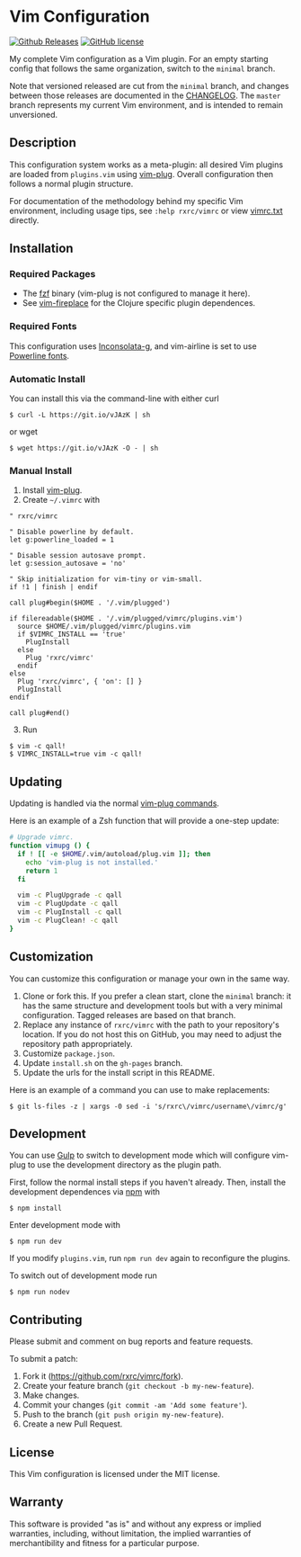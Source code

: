 # Vim Configuration

[![Github Releases](https://img.shields.io/github/release/rxrc/vimrc.svg)](https://github.com/rxrc/vimrc/releases)
[![GitHub license](http://img.shields.io/github/license/rxrc/vimrc.svg)](./LICENSE.txt)

My complete Vim configuration as a Vim plugin.
For an empty starting config that follows the same organization,
switch to the `minimal` branch.

Note that versioned released are cut from the `minimal` branch,
and changes between those releases are documented in the
[CHANGELOG](./CHANGELOG.md).
The `master` branch represents my current Vim environment,
and is intended to remain unversioned.

## Description

This configuration system works as a meta-plugin:
all desired Vim plugins are loaded from `plugins.vim` using [vim-plug].
Overall configuration then follows a normal plugin structure.

For documentation of the methodology behind my specific
Vim environment, including usage tips,
see `:help rxrc/vimrc` or view [vimrc.txt](./doc/vimrc.txt) directly.

[vim-plug]: https://github.com/junegunn/vim-plug

## Installation

### Required Packages

- The [fzf] binary (vim-plug is not configured to manage it here).
- See [vim-fireplace] for the Clojure specific plugin dependences.

[fzf]: https://github.com/junegunn/fzf
[vim-fireplace]: https://github.com/tpope/vim-fireplace

### Required Fonts

This configuration uses [Inconsolata-g], and
vim-airline is set to use [Powerline fonts].

[Inconsolata-g]: https://github.com/powerline/fonts/tree/master/Inconsolata-g
[Powerline fonts]: https://github.com/powerline/fonts

### Automatic Install

You can install this via the command-line with either curl

```
$ curl -L https://git.io/vJAzK | sh
```

or wget

```
$ wget https://git.io/vJAzK -O - | sh
```

### Manual Install

1. Install [vim-plug].
2. Create `~/.vimrc` with

  ```vim
  " rxrc/vimrc

  " Disable powerline by default.
  let g:powerline_loaded = 1

  " Disable session autosave prompt.
  let g:session_autosave = 'no'

  " Skip initialization for vim-tiny or vim-small.
  if !1 | finish | endif

  call plug#begin($HOME . '/.vim/plugged')

  if filereadable($HOME . '/.vim/plugged/vimrc/plugins.vim')
    source $HOME/.vim/plugged/vimrc/plugins.vim
    if $VIMRC_INSTALL == 'true'
      PlugInstall
    else
      Plug 'rxrc/vimrc'
    endif
  else
    Plug 'rxrc/vimrc', { 'on': [] }
    PlugInstall
  endif

  call plug#end()
  ```

3. Run

  ```
  $ vim -c qall!
  $ VIMRC_INSTALL=true vim -c qall!
  ```

## Updating

Updating is handled via the normal [vim-plug commands].

Here is an example of a Zsh function that will provide a one-step update:

```zsh
# Upgrade vimrc.
function vimupg () {
  if ! [[ -e $HOME/.vim/autoload/plug.vim ]]; then
    echo 'vim-plug is not installed.'
    return 1
  fi

  vim -c PlugUpgrade -c qall
  vim -c PlugUpdate -c qall
  vim -c PlugInstall -c qall
  vim -c PlugClean! -c qall
}
```

[vim-plug commands]: https://github.com/junegunn/vim-plug#commands

## Customization

You can customize this configuration or manage your own in the same way.

1. Clone or fork this.
   If you prefer a clean start, clone the `minimal` branch:
   it has the same structure and development tools but with
   a very minimal configuration.
   Tagged releases are based on that branch.
2. Replace any instance of `rxrc/vimrc`
   with the path to your repository's location.
   If you do not host this on GitHub,
   you may need to adjust the repository path appropriately.
3. Customize `package.json`.
4. Update `install.sh` on the `gh-pages` branch.
5. Update the urls for the install script in this README.

Here is an example of a command you can use to make replacements:

```
$ git ls-files -z | xargs -0 sed -i 's/rxrc\/vimrc/username\/vimrc/g'
```

## Development

You can use [Gulp] to switch to development mode
which will configure vim-plug to use the development
directory as the plugin path.

First, follow the normal install steps if you haven't already.
Then, install the development dependences via [npm] with

```
$ npm install
```

Enter development mode with

```
$ npm run dev
```

If you modify `plugins.vim`,
run `npm run dev` again to reconfigure the plugins.

To switch out of development mode run

```
$ npm run nodev
```

[Gulp]: http://gulpjs.com/
[npm]: https://www.ruby-lang.org/en/

## Contributing

Please submit and comment on bug reports and feature requests.

To submit a patch:

1. Fork it (https://github.com/rxrc/vimrc/fork).
2. Create your feature branch (`git checkout -b my-new-feature`).
3. Make changes.
4. Commit your changes (`git commit -am 'Add some feature'`).
5. Push to the branch (`git push origin my-new-feature`).
6. Create a new Pull Request.

## License

This Vim configuration is licensed under the MIT license.

## Warranty

This software is provided "as is" and without any express or
implied warranties, including, without limitation, the implied
warranties of merchantibility and fitness for a particular
purpose.
